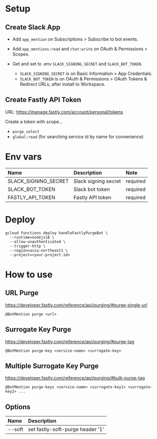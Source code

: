 # Setup

## Create Slack App

- Add `app_mention` on Subscriptions > Subscribe to bot events.
- Add `app_mentions:read` and `chat:write` on OAuth & Permissions > Scopes.
- Get and set to .env `SLACK_SIGNING_SECRET` and `SLACK_BOT_TOKEN`.

  - `SLACK_SIGNING_SECRET` is on Basic Information > App Credentials.
  - `SLACK_BOT_TOKEN` is on OAuth & Permissions > OAuth Tokens & Redirect URLs, after install to Workspace.

## Create Fastly API Token

URL: https://manage.fastly.com/account/personal/tokens

Create a token with scope...

- `purge_select`
- `global:read` (for searching service id by name for convenience)

# Env vars

| Name                 | Description          | Note     |
| :------------------- | :------------------- | :------- |
| SLACK_SIGNING_SECRET | Slack signing secret | required |
| SLACK_BOT_TOKEN      | Slack bot token      | required |
| FASTLY_API_TOKEN     | Fastly API token     | required |

# Deploy

```shell
gcloud functions deploy handleFastlyPurgeBot \
  --runtime=nodejs18 \
  --allow-unauthenticated \
  --trigger-http \
  --region=asia-northeast1 \
  --project=<your-project-id>
```

# How to use

## URL Purge

https://developer.fastly.com/reference/api/purging/#purge-single-url

```
@BotMention purge <url>
```

## Surrogate Key Purge

https://developer.fastly.com/reference/api/purging/#purge-tag

```
@BotMention purge-key <service-name> <surrogate-key>
```

## Multiple Surrogate Key Purge

https://developer.fastly.com/reference/api/purging/#bulk-purge-tag

```
@BotMention purge-keys <service-name> <surrogate-key1> <surrogate-key2> ...
```

## Options

| Name   | Description                      |
| :----- | :------------------------------- |
| --soft | set fastly-soft-purge header '1' |
